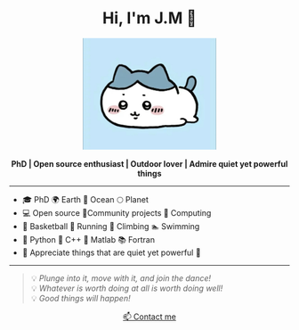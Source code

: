 <h1 align="center">Hi, I'm J.M 👋</h1>

<p align="center">
  <img src="profile.jpg" height="200" alt="profile"/>
</p>

<p align="center">
  <b>PhD | Open source enthusiast | Outdoor lover | Admire quiet yet powerful things</b>
</p>

---

- 🎓  PhD 🌍 Earth  🌊 Ocean  🌕 Planet
- 💻  Open source 🎈Community projects 🚀 Computing 
- 🏀  Basketball  🏃 Running  🧗 Climbing  🏊 Swimming
- 🎯  Python  📖 C++  🧮 Matlab 📚 Fortran
- 🌳  Appreciate things that are quiet yet powerful 💪



---

> 💡 *Plunge into it, move with it, and join the dance!*  
> 💡 *Whatever is worth doing at all is worth doing well!*  
> 💡 *Good things will happen!*

<p align="center">
  <a href="mailto:jmzhao20@mail.com">📫 Contact me</a>
</p>
